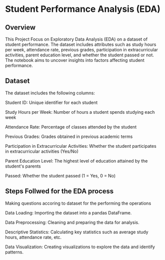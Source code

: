 # Student Performance Analysis (EDA)

## Overview

This Project Focus on Exploratory Data Analysis (EDA)
on a dataset of student performance. The dataset includes attributes such as study hours per week, attendance rate, 
previous grades, participation in extracurricular activities, parent education level, and whether the student passed or not. The notebook aims to uncover insights into factors affecting student performance.

## Dataset

The dataset includes the following columns:

Student ID: Unique identifier for each student

Study Hours per Week: Number of hours a student spends studying each week

Attendance Rate: Percentage of classes attended by the student

Previous Grades: Grades obtained in previous academic terms

Participation in Extracurricular Activities: Whether the student participates in extracurricular activities (Yes/No)

Parent Education Level: The highest level of education attained by the student's parents

Passed: Whether the student passed (1 = Yes, 0 = No)

## Steps Follwed for the EDA process

Making questions accoring to dataset for the performing the operations 

Data Loading: Importing the dataset into a pandas DataFrame.

Data Preprocessing: Cleaning and preparing the data for analysis.

Descriptive Statistics: Calculating key statistics such as average study hours, attendance rate, etc.

Data Visualization: Creating visualizations to explore the data and identify patterns.

